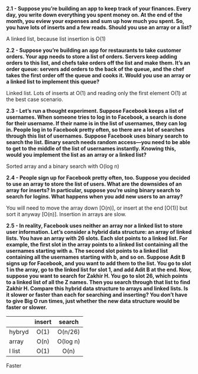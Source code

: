 
**2.1 - Suppose you’re building an app to keep track of your finances. Every day, you write down everything you spent money on. At the end of the month, you  eview your expenses and sum up how much you spent. So, you have lots of inserts and a few reads. Should you use an array or a list?**

A linked list, because list insertion is O(1)

**2.2 - Suppose you’re building an app for restaurants to take customer orders. Your app needs to store a list of orders. Servers keep adding orders to this list, and chefs take orders off the list and make them. It’s an order queue: servers add orders to the back of the queue, and the chef takes the first order off the queue and cooks it. Would you use an array or a linked list to implement this queue?**

Linked list. Lots of inserts at O(1) and reading only the first element O(1) at the best case scenario.

**2.3 - Let’s run a thought experiment. Suppose Facebook keeps a list of usernames. When someone tries to log in to Facebook, a search is done for their username. If their name is in the list of usernames, they can log in. People log in to Facebook pretty often, so there are a lot of searches through this list of usernames. Suppose Facebook uses binary search to search the list. Binary search needs random access—you need to be able to get to the middle of the list of usernames instantly. Knowing this, would you implement the list as an array or a linked list?**

Sorted array and a binary search with O(log n)

**2.4 - People sign up for Facebook pretty often, too. Suppose you decided to use an array to store the list of users. What are the downsides of an array for inserts? In particular, suppose you’re using binary search to search for logins. What happens when you add new users to an array?**

You will need to move the array down [O(n)], or insert at the end [O(1)] but sort it anyway [O(n)]. Insertion in arrays are slow.

**2.5 - In reality, Facebook uses neither an array nor a linked list to store  user information. Let’s consider a hybrid data structure: an array of linked lists. You have an array with 26 slots. Each slot points to a linked list. For example, the first slot in the array points to a linked list containing all the usernames starting with a. The second slot points to a linked list containing all the usernames starting with b, and so on. Suppose Adit B signs up for Facebook, and you want to add them to the list. You go to slot 1 in the array, go to the linked list for slot 1, and add Adit B at the end. Now, suppose you want to search for Zakhir H. You go to slot 26, which points to a linked list of all the Z names. Then you search through that list to find Zakhir H. Compare this hybrid data structure to arrays and linked lists. Is it slower or faster than each for searching and inserting? You don’t have to give Big O run times, just whether the new data structure would be faster or slower.**

|        | insert | search   |
|--------| :----: | :------: |
| hybryd | O(1)   | O(n/26)  | 
| array  | O(n)   | O(log n) |
| l list | O(1)   | O(n)     |

Faster

